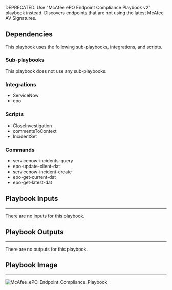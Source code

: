 DEPRECATED. Use "McAfee ePO Endpoint Compliance Playbook v2" playbook instead. Discovers endpoints that are not using the latest McAfee AV Signatures.

## Dependencies
This playbook uses the following sub-playbooks, integrations, and scripts.

### Sub-playbooks
This playbook does not use any sub-playbooks.

### Integrations
* ServiceNow
* epo

### Scripts
* CloseInvestigation
* commentsToContext
* IncidentSet

### Commands
* servicenow-incidents-query
* epo-update-client-dat
* servicenow-incident-create
* epo-get-current-dat
* epo-get-latest-dat

## Playbook Inputs
---
There are no inputs for this playbook.

## Playbook Outputs
---
There are no outputs for this playbook.

## Playbook Image
---
![McAfee_ePO_Endpoint_Compliance_Playbook](../../doc_files/McAfee_ePO_Endpoint_Compliance_Playbook.png)
